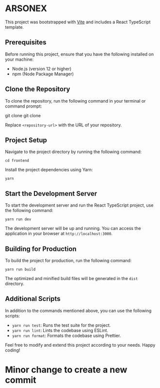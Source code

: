 # ARSONEX

This project was bootstrapped with [Vite](https://vitejs.dev/) and includes a React TypeScript template.

## Prerequisites

Before running this project, ensure that you have the following installed on your machine:

- Node.js (version 12 or higher)
- npm (Node Package Manager)

## Clone the Repository

To clone the repository, run the following command in your terminal or command prompt:

git clone git clone <repository-url> 


Replace `<repository-url>` with the URL of your repository.

## Project Setup

Navigate to the project directory by running the following command:
```
cd frontend
```

Install the project dependencies using Yarn:
```
yarn
```


## Start the Development Server

To start the development server and run the React TypeScript project, use the following command:
```
yarn run dev
```

The development server will be up and running. You can access the application in your browser at `http://localhost:3000`.

## Building for Production

To build the project for production, run the following command:
```
yarn run build
```


The optimized and minified build files will be generated in the `dist` directory.

## Additional Scripts

In addition to the commands mentioned above, you can use the following scripts:

- `yarn run test`: Runs the test suite for the project.
- `yarn run lint`: Lints the codebase using ESLint.
- `yarn run format`: Formats the codebase using Prettier.

Feel free to modify and extend this project according to your needs. Happy coding!
# Minor change to create a new commit
